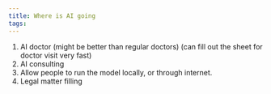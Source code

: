 ```yaml
---
title: Where is AI going
tags:
---
```


1. AI doctor (might be better than regular doctors) (can fill out the sheet for doctor visit very fast)
2. AI consulting
3. Allow people to run the model locally, or through internet.
4. Legal matter filling